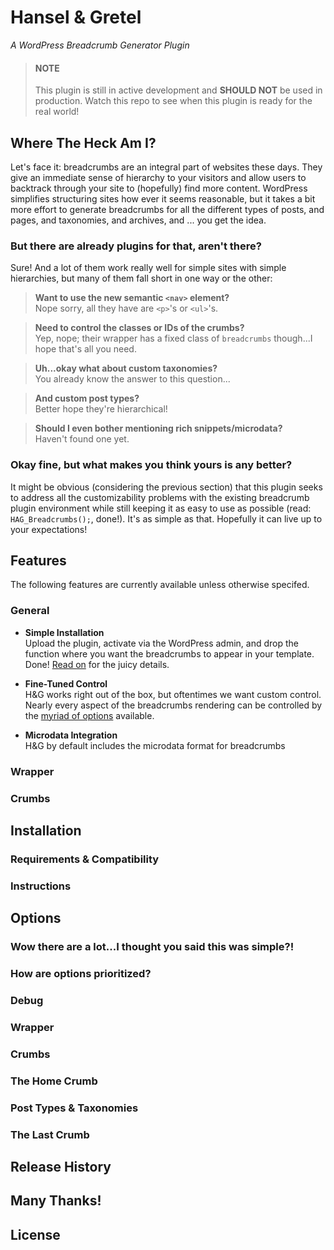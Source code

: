 # Hansel & Gretel #
_A WordPress Breadcrumb Generator Plugin_

> #### NOTE ####
> This plugin is still in active development and __SHOULD NOT__ be used in production.
> Watch this repo to see when this plugin is ready for the real world!

## Where The Heck Am I? ##

Let's face it: breadcrumbs are an integral part of websites these days. They give an immediate sense of hierarchy to your visitors and allow users to backtrack through your site to (hopefully) find more content. WordPress simplifies structuring sites how ever it seems reasonable, but it takes a bit more effort to generate breadcrumbs for all the different types of posts, and pages, and taxonomies, and archives, and ... you get the idea.

### But there are already plugins for that, aren't there? ###

Sure! And a lot of them work really well for simple sites with simple hierarchies, but many of them fall short in one way or the other:

> __Want to use the new semantic `<nav>` element?__  
> Nope sorry, all they have are `<p>`'s or `<ul>`'s. 

> __Need to control the classes or IDs of the crumbs?__  
> Yep, nope; their wrapper has a fixed class of `breadcrumbs` though...I hope that's all you need.

> __Uh...okay what about custom taxonomies?__  
> You already know the answer to this question...

> __And custom post types?__  
> Better hope they're hierarchical!

> __Should I even bother mentioning rich snippets/microdata?__  
> Haven't found one yet.

### Okay fine, but what makes you think yours is any better? ###

It might be obvious (considering the previous section) that this plugin seeks to address all the customizability problems with the existing breadcrumb plugin environment while still keeping it as easy to use as possible (read: `HAG_Breadcrumbs();`, done!). It's as simple as that. Hopefully it can live up to your expectations!

## Features ##

The following features are currently available unless otherwise specifed.

### General ###

+ __Simple Installation__  
Upload the plugin, activate via the WordPress admin, and drop the function where you want the breadcrumbs to appear in your template. Done! [Read on](#) for the juicy details.

+ __Fine-Tuned Control__  
H&G works right out of the box, but oftentimes we want custom control. Nearly every aspect of the breadcrumbs rendering can be controlled by the [myriad of options](#) available.

+ __Microdata Integration__  
H&G by default includes the microdata format for breadcrumbs 

### Wrapper ###

### Crumbs ###

## Installation ##

### Requirements & Compatibility ###

### Instructions ###

## Options ##

### Wow there are a lot...I thought you said this was simple?! ###

### How are options prioritized? ###

### Debug ###

### Wrapper ###

### Crumbs ###

### The Home Crumb ###

### Post Types & Taxonomies ###

### The Last Crumb ###

## Release History ##

## Many Thanks! ##

## License ##
